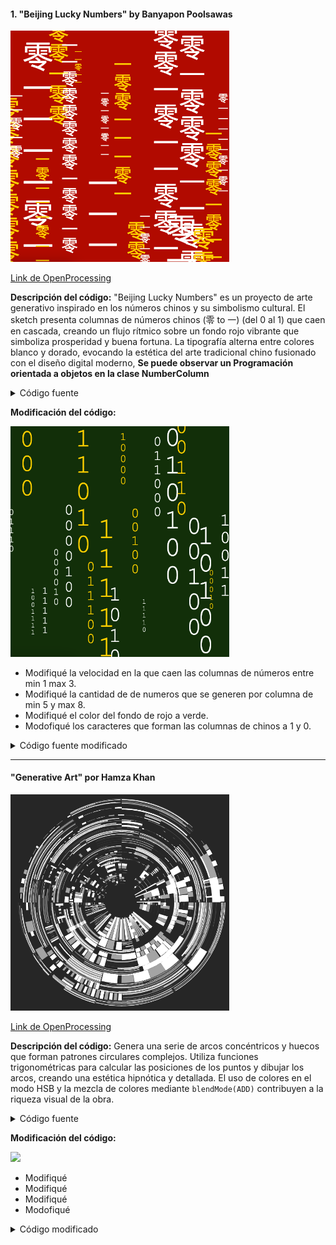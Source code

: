 #### 1. "Beijing Lucky Numbers" by Banyapon Poolsawas

<img src="../../../../assets/pictures/Screen Shot 2025-02-04 at 10.40.31 AM.png" width="350">

[Link de OpenProcessing](https://openprocessing.org/sketch/2456871)

**Descripción del código:** "Beijing Lucky Numbers" es un proyecto de arte generativo inspirado en los números chinos y su simbolismo cultural. El sketch presenta columnas de números chinos (零 to 一) (del 0 al 1) que caen en cascada, creando un flujo rítmico sobre un fondo rojo vibrante que simboliza prosperidad y buena fortuna. La tipografía alterna entre colores blanco y dorado, evocando la estética del arte tradicional chino fusionado con el diseño digital moderno, **Se puede observar un Programación orientada a objetos en la clase NumberColumn**

<details>
  <summary> Código fuente </summary>
  
  ```js
  let columns = [];
let numColumns = 20;
let minFontSize = 15;
let maxFontSize = 90;

function setup() {
  createCanvas(windowWidth, windowHeight);
  textFont('Courier New');
  for (let i = 0; i < numColumns; i++) {
    let fontSize = random(minFontSize, maxFontSize);
    columns.push(new NumberColumn(i * (width / numColumns), fontSize, random() < 0.5 ? '#fff' : '#ffd700'));
  }
}

function draw() {
  background('#3A533A'); // Red background
  for (let col of columns) {
    col.update();
    col.display();
  }
}

class NumberColumn {
  constructor(x, fontSize, color) {
    this.x = x;
    this.y = random(-200, 0);
    this.speed = random(2, 5);
    this.fontSize = fontSize;
    this.color = color;
    this.numbers = [];
    this.maxLength = floor(random(5, 15));
    for (let i = 0; i < this.maxLength; i++) {
      this.numbers.push(this.randomChineseNumber());
    }
  }

  update() {
    this.y += this.speed;
    if (this.y > height) {
      this.y = random(-200, 0);
      this.numbers = [];
      this.maxLength = floor(random(5, 15));
      for (let i = 0; i < this.maxLength; i++) {
        this.numbers.push(this.randomChineseNumber());
      }
    }
  }

  display() {
    fill(this.color);
    for (let i = 0; i < this.numbers.length; i++) {
      textSize(this.fontSize);
      text(this.numbers[i], this.x, this.y + i * this.fontSize);
    }
  }

  randomChineseNumber() {
    const chineseNumbers = ['0', '1']; // Chinese numbers for 0 and 1
    return chineseNumbers[floor(random(0, chineseNumbers.length))];
  }
}

function windowResized() {
  resizeCanvas(windowWidth, windowHeight);
}

  ```
</details>

**Modificación del código:** 


<img src="../../../../assets/pictures/Screen Shot 2025-02-04 at 10.39.26 AM.png" width="350">


-  Modifiqué la velocidad en la que caen las columnas de números entre min 1 max 3.
-  Modifiqué la cantidad de de numeros que se generen por columna de min 5 y max 8.
-  Modifiqué el color del fondo de rojo a verde.
-  Modofiqué los caracteres que forman las columnas de chinos a 1 y 0.


<details>
  <summary> Código fuente modificado</summary>
  
  ```js
  let columns = [];
let numColumns = 20;
let minFontSize = 15;
let maxFontSize = 90;

function setup() {
  createCanvas(windowWidth, windowHeight);
  textFont('Courier New');
  for (let i = 0; i < numColumns; i++) {
    let fontSize = random(minFontSize, maxFontSize);
    columns.push(new NumberColumn(i * (width / numColumns), fontSize, random() < 0.5 ? '#fff' : '#ffd700'));
  }
}

function draw() {
  background('#113C0C'); // Red background // Modificación de color de fondo
  for (let col of columns) {
    col.update();
    col.display();
  }
}

class NumberColumn {
  constructor(x, fontSize, color) {
    this.x = x;
    this.y = random(-200, 0);
    this.speed = random(1, 3); // Modificación de velocidad
    this.fontSize = fontSize;
    this.color = color;
    this.numbers = [];
    this.maxLength = floor(random(5, 8));
    for (let i = 0; i < this.maxLength; i++) {
      this.numbers.push(this.randomChineseNumber());
    }
  }

  update() {
    this.y += this.speed;
    if (this.y > height) {
      this.y = random(-200, 0);
      this.numbers = [];
      this.maxLength = floor(random(5, 8)); // Modificación de cantidad de numeros
      for (let i = 0; i < this.maxLength; i++) {
        this.numbers.push(this.randomChineseNumber());
      }
    }
  }

  display() {
    fill(this.color);
    for (let i = 0; i < this.numbers.length; i++) {
      textSize(this.fontSize);
      text(this.numbers[i], this.x, this.y + i * this.fontSize);
    }
  }

  randomChineseNumber() {
    const chineseNumbers = ['0', '1']; // Chinese numbers for 0 and 1 // Modificación de caracteres
    return chineseNumbers[floor(random(0, chineseNumbers.length))];
  }
}

function windowResized() {
  resizeCanvas(windowWidth, windowHeight);
}

  ```
</details>

---

#### "Generative Art" por Hamza Khan

<img src="../../../../assets/pictures/Screen Shot 2025-02-04 at 11.10.58 AM.png" width="350">

[Link de OpenProcessing](https://openprocessing.org/sketch/1917943)

**Descripción del código:** Genera una serie de arcos concéntricos y huecos que forman patrones circulares complejos. Utiliza funciones trigonométricas para calcular las posiciones de los puntos y dibujar los arcos, creando una estética hipnótica y detallada. El uso de colores en el modo HSB y la mezcla de colores mediante `blendMode(ADD)` contribuyen a la riqueza visual de la obra.

<details>
  <summary>Código fuente</summary>
  
  ```js
  let global_n = 0;

function setup() {
	createCanvas(800, 800);
	colorMode(HSB, 360, 100, 100, 100);
	angleMode(DEGREES);
}

function draw() {
	blendMode(BLEND);
	background(0, 0, 20);
	randomSeed(0);
	blendMode(ADD);
	// randomSeed(random(10000));
	// drawingContext.shadowColor = color(0, 0, 0, 15);
	// drawingContext.shadowBlur = width / 30;
	// drawingContext.shadowOffsetX = width / 30 / 2;
	// drawingContext.shadowOffsetY = width / 30 / 2;
	consecutiveHollowedOutArc(
		width / 2,
		height / 2,
		50,
		300,
		0,
		360
	);
	// noLoop();
}

function consecutiveHollowedOutArc(
	center_x,
	center_y,
	r_min,
	r_max,
	start_angle,
	end_angle
) {
	push();
	translate(center_x, center_y);
	let angle = start_angle;
	let angle_step;
	let mode = random() > 0.5;
	let r = r_max;
	let r_step = 10;
	while (r > r_min) {
		if (mode == false) {
			r_step = int(random(3, 10)) * 3;
		} else {
			r_step = int(random(3, 10)) * 10;
		}
		angle = start_angle;
		while (angle < end_angle) {
			if (mode == true) {
				angle_step = int(random(random()) * 4 + 1) * 5;
			} else {
				angle_step = int(random(1, 5)) * 15;
			}
			if (random() > 0.95) mode = !mode;
			if (angle + angle_step > end_angle) angle_step = end_angle - angle;
			// arc(0, 0, r_max, r_max, angle, angle + angle_step,PIE);
			hollowedOutArc(
				0,
				0,
				r,
				max(r / 4, r - r_step),
				angle,
				angle + angle_step,
				true,
				1
			);
			angle += angle_step;
		}
		r -= r_step;
	}

	pop();
}

function hollowedOutArc(
	x,
	y,
	maxD,
	minD,
	startAngle,
	endAngle,
	bool,
	angleStep = 1
) {
	let dir = random() > 0.5 ? -1 : 1;
	push();
	translate(x, y);
	global_n++ % 2 == 0 ? stroke(0, 0, 50) : stroke(0, 0, 100);
	noFill();
	if (bool) {
		if (global_n++ % 2 == 0) {
			let angle = min(startAngle, endAngle);
			let angle_plus =
				(max(endAngle, startAngle) - min(endAngle, startAngle)) /
				int(random([1, 3, 5, 7, 9, 11, 13]));
			while (angle < endAngle) {
				hollowedOutArc(0, 0, maxD, minD, angle, angle + angle_plus, false, 1);
				angle += angle_plus;
			}
		} else {
			let d = minD;
			let d_plus = (maxD - minD) / int(random([1, 3, 5, 7, 9, 11, 13]));
			while (d < maxD) {
				hollowedOutArc(0, 0, d, d + d_plus, startAngle, endAngle, false, 1);
				d += d_plus;
			}
		}
	} else {
		let t =
			(1 + ((maxD + startAngle / 360 + (dir * frameCount) / 100) % 1)) % 1;
		t = easeInOutCirc(t);
		let sw = max(maxD, minD) - min(maxD, minD);
		strokeCap(SQUARE);
		strokeWeight((1 - t) * sw);
		let d = minD + sw / 2;
		let ld = (2 * d * PI * (endAngle - startAngle)) / 360;
		drawingContext.setLineDash([ld]);
		drawingContext.lineDashOffset = ld * t * 2;
		beginShape();
		for (let a = startAngle; a <= endAngle; a += angleStep) {
			vertex(cos(a) * d, sin(a) * d);
		}
		endShape();
	}
	pop();
}

function easeInOutCirc(x) {
	return x < 0.5 ?
		(1 - Math.sqrt(1 - Math.pow(2 * x, 2))) / 2 :
		(Math.sqrt(1 - Math.pow(-2 * x + 2, 2)) + 1) / 2;
}

function easeInOutElastic(x) {
	const c5 = (2 * Math.PI) / 4.5;

	return x === 0 ?
		0 :
		x === 1 ?
		1 :
		x < 0.5 ?
		-(Math.pow(2, 20 * x - 10) * Math.sin((20 * x - 11.125) * c5)) / 2 :
		(Math.pow(2, -20 * x + 10) * Math.sin((20 * x - 11.125) * c5)) / 2 + 1;
}
  ```

</details>


**Modificación del código:** 


<img src="../../../../assets/pictures/Screen Shot 2025-02-04 at  AM.png" width="350">


-  Modifiqué 
-  Modifiqué 
-  Modifiqué 
-  Modofiqué
  
<details>
  <summary>Código modificado</summary>
  
  ```js
  
  ```

</details>

